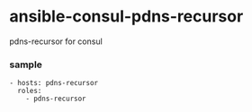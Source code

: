 # ansible-consul-pdns-recursor
pdns-recursor for consul

### sample
```
- hosts: pdns-recursor
  roles: 
    - pdns-recursor
```
